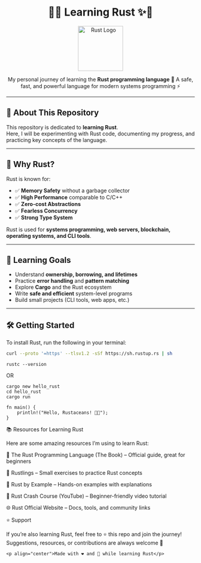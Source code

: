 <h1 align="center">🦀✨ Learning Rust ✨🦀</h1>

<p align="center">
  <img src="https://www.rust-lang.org/logos/rust-logo-512x512.png" width="120" alt="Rust Logo"/>
</p>

<p align="center">
  My personal journey of learning the <b>Rust programming language</b> 🚀  
  A safe, fast, and powerful language for modern systems programming ⚡
</p>

---

## 📌 About This Repository

This repository is dedicated to **learning Rust**.  
Here, I will be experimenting with Rust code, documenting my progress, and practicing key concepts of the language.

---

## 🦀 Why Rust?

Rust is known for:
- ✅ **Memory Safety** without a garbage collector  
- ✅ **High Performance** comparable to C/C++  
- ✅ **Zero-cost Abstractions**  
- ✅ **Fearless Concurrency**  
- ✅ **Strong Type System**  

Rust is used for **systems programming, web servers, blockchain, operating systems, and CLI tools**.  

---

## 🎯 Learning Goals

- Understand **ownership, borrowing, and lifetimes**  
- Practice **error handling** and **pattern matching**  
- Explore **Cargo** and the Rust ecosystem  
- Write **safe and efficient** system-level programs  
- Build small projects (CLI tools, web apps, etc.)  

---

## 🛠️ Getting Started

To install Rust, run the following in your terminal:

```bash
curl --proto '=https' --tlsv1.2 -sSf https://sh.rustup.rs | sh
```
```Verify installation:
rustc --version
```
OR
```Create a new Rust project:
cargo new hello_rust
cd hello_rust
cargo run
```
```🚀 Example Code
fn main() {
    println!("Hello, Rustaceans! 🦀🚀");
}
```
📚 Resources for Learning Rust

Here are some amazing resources I’m using to learn Rust:

📖 The Rust Programming Language (The Book)
 – Official guide, great for beginners

🦀 Rustlings
 – Small exercises to practice Rust concepts

📘 Rust by Example
 – Hands-on examples with explanations

🎥 Rust Crash Course (YouTube)
 – Beginner-friendly video tutorial

🌐 Rust Official Website
 – Docs, tools, and community links

⭐ Support

If you’re also learning Rust, feel free to ⭐ this repo and join the journey!
Suggestions, resources, or contributions are always welcome 🤝

```<p align="center">Made with ❤️ and 🦀 while learning Rust</p> ```

